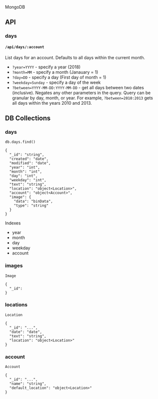 MongoDB

## API

### days

#### `/api/days/:account`

List days for an account. Defaults to all days within the current month.

* `?year=YYYY` - specify a year (2018)
* `?month=MM` - specify a month (Janauary = 1)
* `?day=DD` - specify a day (First day of month = 1)
* `?weekday=Sunday` - specify a day of the week
* `?between=YYYY-MM-DD:YYYY-MM-DD` - get all days between two dates (inclusive). Negates any other parameters in the query. Query can be granular by day, month, or year. For example, `?between=2010:2013` gets all days within the years 2010 and 2013.

## DB Collections

### days

`db.days.find()`

```
{
  "_id": "string",
  "created": "date",
  "modified": "date",
  "year": "int",
  "month": "int",
  "day": "int",
  "weekday": "int",
  "text": "string",
  "location": "object<Location>",
  "account": "object<Account>",
  "image": {
    "data": "binData",
    "type": "string"
  }
}
```

Indexes

* year
* month
* day
* weekday
* account

### images

`Image`

```
{
  "_id":
}
```

### locations

`Location`

```
{
  "_id": "...",
  "date": "date",
  "text": "string",
  "location": "object<Location>"
}
```

### account

`Account`

```
{
  "_id": "...",
  "name": "string",
  "default_location": "object<Location>"
}
```

